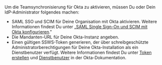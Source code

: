 Um die Teamsynchronisierung für Okta zu aktivieren, müssen Du oder Dein IdP-Administrator folgendes machen:

- SAML SSO und SCIM für Deine Organisation mit Okta aktivieren. Weitere Informationen findest Du unter „[SAML Single Sign-On und SCIM mit Okta konfigurieren](/organizations/managing-saml-single-sign-on-for-your-organization/configuring-saml-single-sign-on-and-scim-using-okta)."
- Die Mandanten-URL für Deine Okta-Instanz angeben.
- Einen gültigen SSWS-Token generieren, der über schreibgeschützte Administratorberechtigungen für Deine Okta-Installation als ein Dienstbenutzer verfügt. Weitere Informationen findest Du unter [Token erstellen](https://developer.okta.com/docs/guides/create-an-api-token/create-the-token/) und [Dienstbenutzer](https://help.okta.com/en/prod/Content/Topics/Adv_Server_Access/docs/service-users.htm) in der Okta-Dokumentation.
